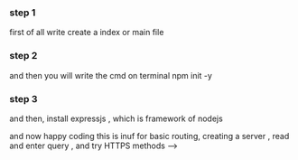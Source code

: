 <p><h3>step 1</h3> <p>first of all  write create a index or main file </p></p>
<p><h3>step 2</h3> <p>and then you will write the cmd on terminal npm init -y  </p></p>

<p><h3>step 3</h3> <p>and then, install expressjs , which is framework of nodejs  </p></p>
<p>and now happy coding this is inuf for basic routing, creating a server , read and enter query , and try HTTPS methods  -->
</p>
